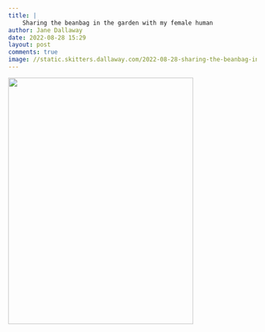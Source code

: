 ```yaml
---
title: |
    Sharing the beanbag in the garden with my female human
author: Jane Dallaway
date: 2022-08-28 15:29
layout: post
comments: true
image: //static.skitters.dallaway.com/2022-08-28-sharing-the-beanbag-in-the-garden-with-my-female-human-fullsize-0.jpeg
---
```


<a href="//static.skitters.dallaway.com/2022-08-28-sharing-the-beanbag-in-the-garden-with-my-female-human-fullsize-0.jpeg"><img src="//static.skitters.dallaway.com/2022-08-28-sharing-the-beanbag-in-the-garden-with-my-female-human-thumb-0.jpeg" width="375" height="500"></a>




